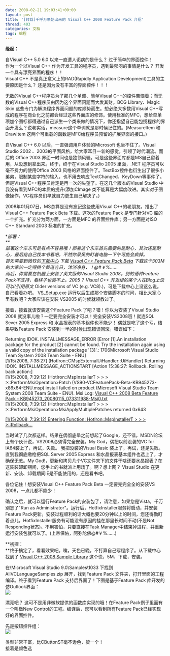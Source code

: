 ```yaml
---
date: 2008-02-21 19:03:41+00:00
layout: post
title: '[转载]千呼万唤始出来的 Visual C++ 2008 Feature Pack 介绍'
thread: 403
categories: 文档
tags: 编程
---
```


  
**缘起：**  
  
自Visual C++ 5.0 6.0 以来一直遭人诟病的是什么？ 过于简单的界面控件！  
作为一个以Visual C++ 作为开发工具的程序员，遇到最郁闷的事情是什么？ 开发一个具有漂亮界面的程序！！  
Visual C++ 不是真正意义上的RAD(Rapidly Application Development)工具的主要原因是什么？ 还是因为没有丰富的界面控件！！！  
  
  
无数的Visual C++程序员为了那几个单调、简单Visual C++的控件苦恼着；而无数的Visual C++程序员由因为这个界面问题而大发其财。BCG Library、Magic Skin 这些专门为解决程序界面问题的库顺势而生。想必绝大多数用Visual C++写成的程序在商业化之前都会经过这些界面库的修饰。使用标准的MFC，想给菜单项加个图标都得通过自己派生一个类来做的情况下，你还指望自己能包揽程序的界面开发么？说老实话，measure这个单词就是那时候记住的。(MeasureItem 和 DrawItem 这两个可重载的函数是MFC给程序员预留的扩展界面的接口。)  
  
自Visual C++ 6.0 以后，一直强调用户体验的Microsoft 也坐不住了。Visual Studio 2002 、2003的平面风格，给大家耳目一新的感觉，引领了时代潮流。而后的 Office 2003 界面一时间也是独领风骚。可是这些界面库都是MS自己留着用，从没想到拿出来。终于，终于在Visual Studio 2005 里面，.NET 程序员可以毫不费力的使用Office 2003 风格的界面控件了。TextBox控件也衍生出了很多小弟弟，限制某些字符的输入，也不用去响应TextChanged、KeyDown等事件了。但是Visual C++程序员肯定是再一次的失望了。在这几个版本的Visual Studio 中我没有看到MFC的本质的提升(添加CImage 类不能算是大幅度改进。其实对于图像操作，VC程序员们早就自力更生自己解决了。)   
  
2008年01月07日，MS总算是没有忘记这些使用Visual C++的老朋友。推出了 Visual C++ Feature Pack Beta 下载。这次的Feature Pack 是专门针对VC 库的一个扩充。扩充分为两方面，一方面是MFC 的界面控件库；另一方面是对ISO C++ Standard 2003 标准的扩充。  
  
**部署：  
**  
部署这个东东可是有点不容易哦！部署这个东东首先需要的是耐心，其次还是耐心，最后给自己找本书看吧，不然你呆呆的盯着电脑一下午可能会疯掉。  
首先需要到微软的[下载中心](http://www.microsoft.com/downloads) 下载 [Visual C++ Feature Pack Beta](http://www.microsoft.com/Downloads/details.aspx?familyid=D466226B-8DAB-445F-A7B4-448B326C48E7&displaylang=en) 下载这个303M的大家伙一定得挑个黄道吉日，沐浴净身，！@#￥%……  
而后，你需要在机器上安装了英文版的Visual Studio 2008。别的语种Feature Pack不支持，看样子也装不上。2005？ Visual C++ 开发组的某个人在Blog上说可以(引用原文* Older versions of VC (e.g. VC8).)，可是下载中心上没这么说。自己看着办吧。 VS_Setup.exe 运行以后生成那个安装脚本的时间，相比大家心里有数吧？大家应该在安装 VS2005 的时候就领教过了。  
  
接着，接着就该安装这个Feature Pack 了吧？错！你以为安装了Visual Studio 2008 就没事儿啦？一定要完全安装才可以！完全安装VS2008哦！就连SQL Sever 2005 Express 和 水晶报表的基本组件也不能少！ 偶就是吃了这个亏，结果导致Feature Pack 安装到一半的时候出现错误回滚。错误如下：  
  
Returning IDOK. INSTALLMESSAGE_ERROR [Error [1].An installation package for the product [2] cannot be found. Try the installation again using a valid copy of the installation package '[3]'.: 1706Microsoft Visual Studio Team System 2008 Team Suite - ENU]  
[1/15/2008, 7:38:27] (HotIron::CMspExternalUiHandler::UiHandler) Returning IDOK. INSTALLMESSAGE_ACTIONSTART [Action 15:38:27: Rollback. Rolling back action:]  
[1/15/2008, 7:39:12] (HotIron::MspInstallerT > > > >::PerformMsiOperation>Patch (VS90-VCFeaturePack-Beta-KB945273-x86x64-ENU.msp) install failed on product (Microsoft Visual Studio Team System 2008 Team Suite - ENU). Msi Log: [Visual C++ 2008 Beta Feature Pack - KB945273_20080115_073311988-Msi0.txt](file:///C:/Users/Michael%20Lee.Michael-Lee/AppData/Local/Temp/Visual%20C++%202008%20Beta%20Feature%20Pack%20-%20KB945273_20080115_073311988-Msi0.txt)  
[1/15/2008, 7:39:12] (HotIron::MspInstallerT > > > >::PerformMsiOperation>MsiApplyMultiplePatches returned 0x643  


[[1/15/2008, 7:39:12] Entering Function: HotIron::MspInstallerT > > > >::Rollback...  
](file:///C:/Users/Michael%20Lee.Michael-Lee/AppData/Local/Temp/Visual%20C++%202008%20Beta%20Feature%20Pack%20-%20KB945273_20080115_073311988.html#)

当时试了几次都这样。结果在偶彻底晕之前想起了Google，还不错，MSDN论坛上有个伙计说，VS2008必须得完全安装。My God，偶把以前没装的VC for IA64装上了，再试，失败。 我把没装的Visual Basic 装上了，再试，还是失败。直到我彻底缴枪把SQL Server 2005 Express 和水晶报表基本组件也选上了，才确保无恙。My God!，更新和拷贝几个VC文件夹下的文件干啥还要水晶报表？在这装装卸卸期间，您手上的书就派上用场了。啊？想上网？ Visual Studio 在更新、安装、卸载期间IE是不能使用的，还是看书吧。  
  
各位记住！想安装Visual C++ Feature Pack Beta 一定要完完全全的安装VS 2008，一点儿都不能少！  
  
确认之后，就可以运行Feature Pack的安装包了，请注意，如果您是Vista，千万别忘了"Run as Administrator"。运行后，HotfixInstaller服务将启动，并安装Feature Pack更新。安装过程顺利的话大概也要20分钟以上的时间，您还得勤盯着点儿，HotfixInstaller服务有可能没有原因的挂在那里长时间不动(不是Not Responding状态)。不用害怕，只要直接在Task Manager中结束掉进程，并重新运行安装包就可以了。(上帝保佑，阿弥陀佛@#￥%……)  
  
**初探：  
**终于搞定了，看看效果吧。唉，天色已晚，不打算自己写程序了。从下载中心找到了 [Visual C++ 2008 Sample Library](http://www.microsoft.com/Downloads/details.aspx?familyid=01AE159F-08CD-495B-8BF4-A48CC395AD7B&displaylang=en) 这个快，5M，下载，安装。  
  
在\Microsoft Visual Studio 9.0\Samples\1033 下找到AllVCLanguageSamples.zip 展开，找到Feature Pack 文件夹，打开里面的工程编译。终于看到Feature Pack 支持后界面了！下图是基于Feature Pack 库开发的仿Outlook界面：  
![](http://www.cnblogs.com/images/cnblogs_com/michaellee/OutlookDemo2.jpg)  
  
漂亮吧？ 这可不是用非微软提供的函数库实现的哦！在Feature Pack例子里面有一个叫做New Control的工程。编译后，您可以看到所有Feature Pack已经实现好的界面控件。  
  
先是按钮控件组：  
![](http://www.cnblogs.com/images/cnblogs_com/michaellee/NewControl_Buttons.jpg)  
  
类型非常丰富，比CButtonST毫不逊色，赞一个！  
接着是颜色选
